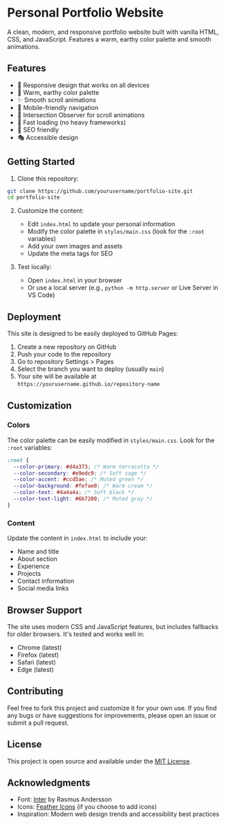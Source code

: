 # Personal Portfolio Website

A clean, modern, and responsive portfolio website built with vanilla HTML, CSS, and JavaScript. Features a warm, earthy color palette and smooth animations.

## Features

- 🌟 Responsive design that works on all devices
- 🎨 Warm, earthy color palette
- ✨ Smooth scroll animations
- 📱 Mobile-friendly navigation
- 🎯 Intersection Observer for scroll animations
- 🚀 Fast loading (no heavy frameworks)
- 📄 SEO friendly
- 🎭 Accessible design

## Getting Started

1. Clone this repository:

```bash
git clone https://github.com/yourusername/portfolio-site.git
cd portfolio-site
```

2. Customize the content:

   - Edit `index.html` to update your personal information
   - Modify the color palette in `styles/main.css` (look for the `:root` variables)
   - Add your own images and assets
   - Update the meta tags for SEO

3. Test locally:
   - Open `index.html` in your browser
   - Or use a local server (e.g., `python -m http.server` or Live Server in VS Code)

## Deployment

This site is designed to be easily deployed to GitHub Pages:

1. Create a new repository on GitHub
2. Push your code to the repository
3. Go to repository Settings > Pages
4. Select the branch you want to deploy (usually `main`)
5. Your site will be available at `https://yourusername.github.io/repository-name`

## Customization

### Colors

The color palette can be easily modified in `styles/main.css`. Look for the `:root` variables:

```css
:root {
  --color-primary: #d4a373; /* Warm terracotta */
  --color-secondary: #e9edc9; /* Soft sage */
  --color-accent: #ccd5ae; /* Muted green */
  --color-background: #fefae0; /* Warm cream */
  --color-text: #4a4a4a; /* Soft black */
  --color-text-light: #6b7280; /* Muted gray */
}
```

### Content

Update the content in `index.html` to include your:

- Name and title
- About section
- Experience
- Projects
- Contact information
- Social media links

## Browser Support

The site uses modern CSS and JavaScript features, but includes fallbacks for older browsers. It's tested and works well in:

- Chrome (latest)
- Firefox (latest)
- Safari (latest)
- Edge (latest)

## Contributing

Feel free to fork this project and customize it for your own use. If you find any bugs or have suggestions for improvements, please open an issue or submit a pull request.

## License

This project is open source and available under the [MIT License](LICENSE).

## Acknowledgments

- Font: [Inter](https://rsms.me/inter/) by Rasmus Andersson
- Icons: [Feather Icons](https://feathericons.com/) (if you choose to add icons)
- Inspiration: Modern web design trends and accessibility best practices
